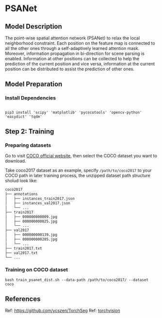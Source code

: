 # PSANet

## Model Description

The point-wise spatial attention network (PSANet) to relax the local neighborhood constraint. 
Each position on the feature map is connected to all the other ones through a self-adaptively learned attention mask.
Moreover, information propagation in bi-direction for scene parsing is enabled.
Information at other positions can be collected to help the prediction of the current position and vice versa, information at the current position can be distributed to assist the prediction of other ones.

## Model Preparation

### Install Dependencies

```shell

pip3 install 'scipy' 'matplotlib' 'pycocotools' 'opencv-python' 'easydict' 'tqdm'

```

## Step 2: Training

### Preparing datasets

Go to visit [COCO official website](https://cocodataset.org/#download), then select the COCO dataset you want to download.

Take coco2017 dataset as an example, specify `/path/to/coco2017` to your COCO path in later training process, the unzipped dataset path structure sholud look like:

```bash
coco2017
├── annotations
│   ├── instances_train2017.json
│   ├── instances_val2017.json
│   └── ...
├── train2017
│   ├── 000000000009.jpg
│   ├── 000000000025.jpg
│   └── ...
├── val2017
│   ├── 000000000139.jpg
│   ├── 000000000285.jpg
│   └── ...
├── train2017.txt
├── val2017.txt
└── ...
```

### Training on COCO dataset

```shell
bash train_psanet_dist.sh --data-path /path/to/coco2017/ --dataset coco
```

## References

Ref: https://github.com/ycszen/TorchSeg
Ref: [torchvision](../../torchvision/pytorch/README.md)
